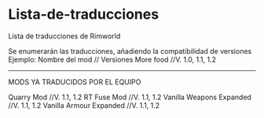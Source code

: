 # Lista-de-traducciones
Lista de traducciones de Rimworld

Se enumerarán las traducciones, añadiendo la compatibilidad de versiones
Ejemplo: 
Nombre del mod // Versiones
More food      //V. 1.0, 1.1, 1.2

------------------------------------------------------------------------
MODS YA TRADUCIDOS POR EL EQUIPO

Quarry Mod                //V. 1.1, 1.2
RT Fuse Mod               //V. 1.1, 1.2
Vanilla Weapons Expanded  //V. 1.1, 1.2
Vanilla Armour Expanded   //V. 1.1, 1.2
